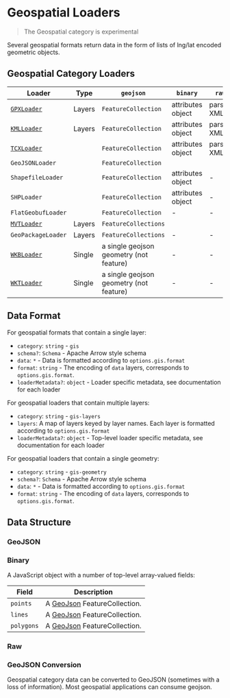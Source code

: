 # Geospatial Loaders

> The Geospatial category is experimental

Several geospatial formats return data in the form of lists of lng/lat encoded geometric objects.

## Geospatial Category Loaders

| Loader                                                   | Type   | `geojson`                               | `binary`          | `raw`      | `batch`         | comments |
| -------------------------------------------------------- | ------ | --------------------------------------- | ----------------- | ---------- | --------------- | -------- |
| [`GPXLoader`](/docs/modules/kml/api-reference/gpx-loader) | Layers | `FeatureCollection`                     | attributes object | parsed XML |
| [`KMLLoader`](/docs/modules/kml/api-reference/kml-loader) | Layers | `FeatureCollection`                     | attributes object | parsed XML |
| [`TCXLoader`](/docs/modules/kml/api-reference/tcx-loader) |        | `FeatureCollection`                     | attributes object | parsed XML |
| `GeoJSONLoader`                                          |        | `FeatureCollection`                     |
| `ShapefileLoader`                                        |        | `FeatureCollection`                     | attributes object | -          |                 |
| `SHPLoader`                                              |        | `FeatureCollection`                     | attributes object | -          | only geometries |
| `FlatGeobufLoader`                                       |        | `FeatureCollection`                     | -                 | -          |
| [`MVTLoader`](/docs/modules/mvt/api-reference/mvt-loader) | Layers | `FeatureCollections`                    |
| `GeoPackageLoader`                                       | Layers | `FeatureCollections`                    | -                 | -          |
| [`WKBLoader`](/docs/modules/wkt/api-reference/wkb-loader) | Single | a single geojson geometry (not feature) | -                 | -          | only geometry   |
| [`WKTLoader`](/docs/modules/wkt/api-reference/wkt-loader) | Single | a single geojson geometry (not feature) | -                 | -          | only geometry   |

## Data Format

For geospatial formats that contain a single layer:

- `category`: `string` - `gis`
- `schema?`: `Schema` - Apache Arrow style schema
- `data`: `*` - Data is formatted according to `options.gis.format`
- `format`: `string` - The encoding of `data` layers, corresponds to `options.gis.format`.
- `loaderMetadata?`: `object` - Loader specific metadata, see documentation for each loader

For geospatial loaders that contain multiple layers:

- `category`: `string` - `gis-layers`
- `layers`: A map of layers keyed by layer names. Each layer is formatted according to `options.gis.format`
- `loaderMetadata?`: `object` - Top-level loader specific metadata, see documentation for each loader

For geospatial loaders that contain a single geometry:

- `category`: `string` - `gis-geometry`
- `schema?`: `Schema` - Apache Arrow style schema
- `data`: `*` - Data is formatted according to `options.gis.format`
- `format`: `string` - The encoding of `data` layers, corresponds to `options.gis.format`.

## Data Structure

### GeoJSON

### Binary

A JavaScript object with a number of top-level array-valued fields:

| Field      | Description                                          |
| ---------- | ---------------------------------------------------- |
| `points`   | A [GeoJson](https://geojson.org/) FeatureCollection. |
| `lines`    | A [GeoJson](https://geojson.org/) FeatureCollection. |
| `polygons` | A [GeoJson](https://geojson.org/) FeatureCollection. |

### Raw

### GeoJSON Conversion

Geospatial category data can be converted to GeoJSON (sometimes with a loss of information). Most geospatial applications can consume geojson.
